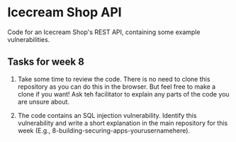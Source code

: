 # Icecream Shop API

Code for an Icecream Shop's REST API, containing some example vulnerabilities.

## Tasks for week 8

1) Take some time to review the code. There is no need to clone this repository as you can do this in the browser. But feel free to make a clone if you want! Ask teh facilitator to explain any parts of the code you are unsure about.
  
2) The code contains an SQL injection vulnerability. Identify this vulnerability and write a short explanation in the main repository for this week (E.g., 8-building-securing-apps-yourusernamehere).
